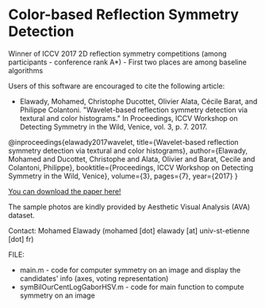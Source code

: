 # Color-based Reflection Symmetry Detection

Winner of ICCV 2017 2D reflection symmetry competitions (among participants - conference rank A*) - First two places are among baseline algorithms

Users of this software are encouraged to cite the following article:
+ Elawady, Mohamed, Christophe Ducottet, Olivier Alata, Cécile Barat, and Philippe Colantoni. "Wavelet-based reflection symmetry detection via textural and color histograms." In Proceedings, ICCV Workshop on Detecting Symmetry in the Wild, Venice, vol. 3, p. 7. 2017.

@inproceedings{elawady2017wavelet,
  title={Wavelet-based reflection symmetry detection via textural and color histograms},
  author={Elawady, Mohamed and Ducottet, Christophe and Alata, Olivier and Barat, Cecile and Colantoni, Philippe},
  booktitle={Proceedings, ICCV Workshop on Detecting Symmetry in the Wild, Venice},
  volume={3},
  pages={7},
  year={2017}
}

[You can download the paper here!](http://openaccess.thecvf.com/content_ICCV_2017_workshops/papers/w24/Elawady_Wavelet-Based_Reflection_Symmetry_ICCV_2017_paper.pdf)

The sample photos are kindly provided by Aesthetic Visual Analysis (AVA) dataset.

Contact: Mohamed Elawady (mohamed [dot] elawady [at] univ-st-etienne [dot] fr)

FILE:
+ main.m - code for computer symmetry on an image and display the candidates' info (axes, voting representation)
+ symBilOurCentLogGaborHSV.m - code for main function to compute symmetry on an image
